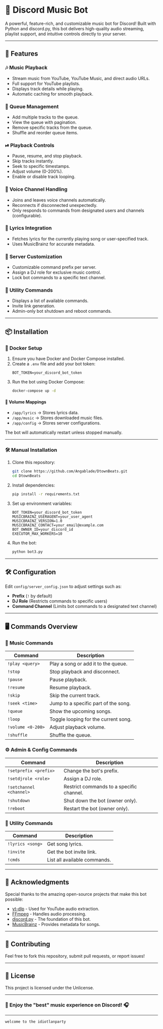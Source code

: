 # 🎵 Discord Music Bot

A powerful, feature-rich, and customizable music bot for Discord! Built with Python and discord.py, this bot delivers high-quality audio streaming, playlist support, and intuitive controls directly to your server.

---

## 🚀 Features

### 🎶 **Music Playback**

- Stream music from YouTube, YouTube Music, and direct audio URLs.
- Full support for YouTube playlists.
- Displays track details while playing.
- Automatic caching for smooth playback.

### 📜 **Queue Management**

- Add multiple tracks to the queue.
- View the queue with pagination.
- Remove specific tracks from the queue.
- Shuffle and reorder queue items.

### ⏯ **Playback Controls**

- Pause, resume, and stop playback.
- Skip tracks instantly.
- Seek to specific timestamps.
- Adjust volume (0-200%).
- Enable or disable track looping.

### 📢 **Voice Channel Handling**

- Joins and leaves voice channels automatically.
- Reconnects if disconnected unexpectedly.
- Only responds to commands from designated users and channels (configurable).

### 🎤 **Lyrics Integration**

- Fetches lyrics for the currently playing song or user-specified track.
- Uses MusicBrainz for accurate metadata.

### 🔧 **Server Customization**

- Customizable command prefix per server.
- Assign a DJ role for exclusive music control.
- Lock bot commands to a specific text channel.

### 🔗 **Utility Commands**

- Displays a list of available commands.
- Invite link generation.
- Admin-only bot shutdown and reboot commands.

---

## 📦 Installation

### 🐳 Docker Setup

1. Ensure you have Docker and Docker Compose installed.
2. Create a `.env` file and add your bot token:
   ```env
   BOT_TOKEN=your_discord_bot_token
   ```
3. Run the bot using Docker Compose:
   ```bash
   docker-compose up -d
   ```

#### 📂 Volume Mappings

- `/app/lyrics` → Stores lyrics data.
- `/app/music` → Stores downloaded music files.
- `/app/config` → Stores server configurations.

The bot will automatically restart unless stopped manually.

---

### 🛠 Manual Installation

1. Clone this repository:
   ```bash
   git clone https://github.com/Angablade/DtownBeats.git
   cd DtownBeats
   ```
2. Install dependencies:
   ```bash
   pip install -r requirements.txt
   ```
3. Set up environment variables:
   ```env
   BOT_TOKEN=your_discord_bot_token
   MUSICBRAINZ_USERAGENT=your_user_agent
   MUSICBRAINZ_VERSION=1.0
   MUSICBRAINZ_CONTACT=your_email@example.com
   BOT_OWNER_ID=your_discord_id
   EXECUTOR_MAX_WORKERS=10
   ```
4. Run the bot:
   ```bash
   python bot3.py
   ```

---

## 🛠 Configuration

Edit `config/server_config.json` to adjust settings such as:

- **Prefix** (`!` by default)
- **DJ Role** (Restricts commands to specific users)
- **Command Channel** (Limits bot commands to a designated text channel)

---

## 🖥 Commands Overview

### 🎵 **Music Commands**

| Command           | Description                          |
| ----------------- | ------------------------------------ |
| `!play <query>`   | Play a song or add it to the queue.  |
| `!stop`           | Stop playback and disconnect.        |
| `!pause`          | Pause playback.                      |
| `!resume`         | Resume playback.                     |
| `!skip`           | Skip the current track.              |
| `!seek <time>`    | Jump to a specific part of the song. |
| `!queue`          | Show the upcoming songs.             |
| `!loop`           | Toggle looping for the current song. |
| `!volume <0-200>` | Adjust playback volume.              |
| `!shuffle`        | Shuffle the queue.                   |

### ⚙️ **Admin & Config Commands**

| Command                 | Description                              |
| ----------------------- | ---------------------------------------- |
| `!setprefix <prefix>`   | Change the bot's prefix.                 |
| `!setdjrole <role>`     | Assign a DJ role.                        |
| `!setchannel <channel>` | Restrict commands to a specific channel. |
| `!shutdown`             | Shut down the bot (owner only).          |
| `!reboot`               | Restart the bot (owner only).            |

### 📢 **Utility Commands**

| Command          | Description                  |
| ---------------- | ---------------------------- |
| `!lyrics <song>` | Get song lyrics.             |
| `!invite`        | Get the bot invite link.     |
| `!cmds`          | List all available commands. |

---

## 🙏 Acknowledgments

Special thanks to the amazing open-source projects that make this bot possible:

- [yt-dlp](https://github.com/yt-dlp/yt-dlp) - Used for YouTube audio extraction.
- [FFmpeg](https://ffmpeg.org/) - Handles audio processing.
- [discord.py](https://github.com/Rapptz/discord.py) - The foundation of this bot.
- [MusicBrainz](https://musicbrainz.org/) - Provides metadata for songs.

---

## 🤝 Contributing

Feel free to fork this repository, submit pull requests, or report issues!

---

## 📜 License

This project is licensed under the Unlicense.

---

### 🌟 Enjoy the "best" music experience on Discord! 🎧

---

```r
welcome to the idiotlanparty
```
